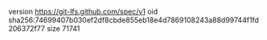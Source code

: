 version https://git-lfs.github.com/spec/v1
oid sha256:74699407b030ef2df8cbde855eb18e4d7869108243a88d99744f1fd206372f77
size 71741
